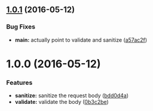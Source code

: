 <a name="1.0.1"></a>
## [1.0.1](https://github.com/danwkennedy/koa-body-inspector/compare/1.0.0...v1.0.1) (2016-05-12)


### Bug Fixes

* **main:** actually point to validate and sanitize ([a57ac2f](https://github.com/danwkennedy/koa-body-inspector/commit/a57ac2f))



<a name="1.0.0"></a>
# 1.0.0 (2016-05-12)


### Features

* **sanitize:** sanitize the request body ([bdd0d4a](https://github.com/danwkennedy/koa-body-inspector/commit/bdd0d4a))
* **validate:** validate the body ([0b3c2be](https://github.com/danwkennedy/koa-body-inspector/commit/0b3c2be))



